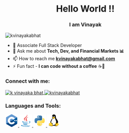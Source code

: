 <h1 align="center">Hello World !!</h1>
<h3 align="center">I am Vinayak</h3>

<p align="left"> 
  <img src="https://komarev.com/ghpvc/?username=kvinayakabhat&label=Profile%20views&color=0e75b6&style=flat" alt="kvinayakabhat" /> 
</p>

- 💼 Associate Full Stack Developer  
- 💬 Ask me about **Tech, Dev, and Financial Markets 📊**  
- 📫 How to reach me **kvinayakabhat@gmail.com**  
- ⚡ Fun fact - **I can code without a coffee** ☕🚫  

<h3 align="left">Connect with me:</h3>
<p align="left">
  <a href="https://linkedin.com/in/k vinayaka bhat" target="blank">
    <img align="center" src="https://raw.githubusercontent.com/rahuldkjain/github-profile-readme-generator/master/src/images/icons/Social/linked-in-alt.svg" alt="k vinayaka bhat" height="30" width="40" />
  </a>
  <a href="https://instagram.com/kvinayakbhat" target="blank">
    <img align="center" src="https://raw.githubusercontent.com/rahuldkjain/github-profile-readme-generator/master/src/images/icons/Social/instagram.svg" alt="kvinayakabhat" height="30" width="40" />
  </a>
</p>

<h3 align="left">Languages and Tools:</h3>
<p align="left"> 
  <a href="https://www.w3schools.com/cpp/" target="_blank" rel="noreferrer"> 
    <img src="https://raw.githubusercontent.com/devicons/devicon/master/icons/cplusplus/cplusplus-original.svg" alt="cplusplus" width="40" height="40"/> 
  </a>
  <a href="https://www.java.com" target="_blank" rel="noreferrer"> 
    <img src="https://raw.githubusercontent.com/devicons/devicon/master/icons/java/java-original.svg" alt="java" width="40" height="40"/> 
  </a> 
  <a href="https://www.python.org" target="_blank" rel="noreferrer"> 
    <img src="https://raw.githubusercontent.com/devicons/devicon/master/icons/python/python-original.svg" alt="python" width="40" height="40"/> 
  </a> 
  <a href="https://www.linux.org/" target="_blank" rel="noreferrer"> 
    <img src="https://raw.githubusercontent.com/devicons/devicon/master/icons/linux/linux-original.svg" alt="linux" width="40" height="40"/> 
  </a> 
</p>
